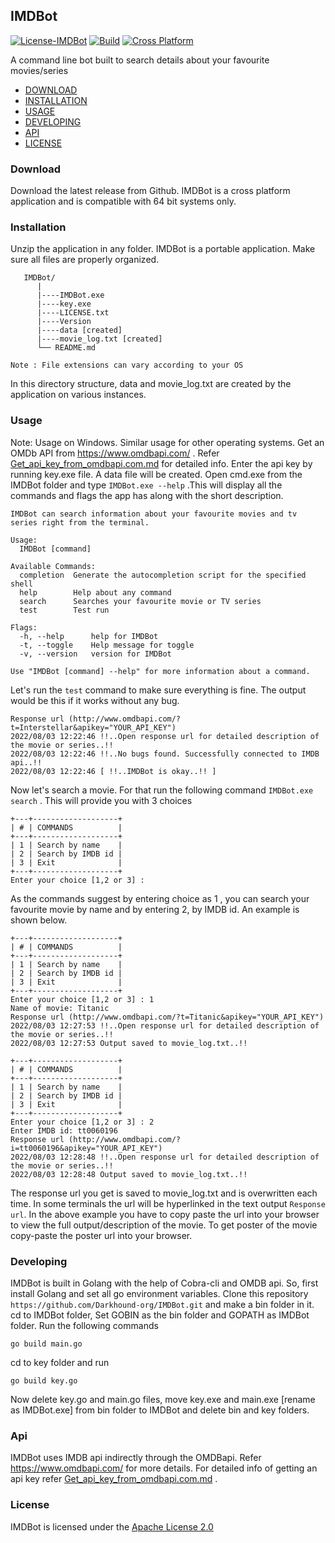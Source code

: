## IMDBot 

[![License-IMDBot](https://img.shields.io/hexpm/l/plug)](https://github.com/Darkhound-org/IMDBot/blob/bots_exes/LICENSE.txt)
[![Build](https://img.shields.io/appveyor/build/gruntjs/grunt)](https://github.com/Darkhound-org/IMDBot/releases/tag/20220802)
[![Cross Platform](https://img.shields.io/powershellgallery/p/DNS.1.1.1.1)](https://github.com/Darkhound-org/IMDBot#download)

A command line bot built to search details about your favourite movies/series

* [DOWNLOAD](https://github.com/Darkhound-org/IMDBot#download)
* [INSTALLATION](https://github.com/Darkhound-org/IMDBot#installation)
* [USAGE](https://github.com/Darkhound-org/IMDBot#usage)
* [DEVELOPING](https://github.com/Darkhound-org/IMDBot#developing)
* [API](https://github.com/Darkhound-org/IMDBot#api)
* [LICENSE](https://github.com/Darkhound-org/IMDBot#license)

### Download
Download the latest release from Github. IMDBot is a cross platform application and is compatible with 64 bit systems only.

### Installation
Unzip the application in any folder. IMDBot is a portable application. 
Make sure all files are properly organized.
```
   IMDBot/
      |
      |----IMDBot.exe
      |----key.exe
      |----LICENSE.txt
      |----Version
      |----data [created]
      |----movie_log.txt [created]
      └── README.md
      
Note : File extensions can vary according to your OS      
```
In this directory structure, data and movie_log.txt are created by the application on various instances.

### Usage
Note: Usage on Windows. Similar usage for other operating systems. 
Get an OMDb API from https://www.omdbapi.com/ . Refer [Get_api_key_from_omdbapi.com.md](https://github.com/Darkhound-org/IMDBot/blob/bots_exes/Get_api_key_from_omdbapi.com.md) for detailed info.
Enter the api key by running key.exe file. A data file will be created.
Open cmd.exe from the IMDBot folder and type `IMDBot.exe --help` .This will display all the commands and flags the app has along with the short description.
```
IMDBot can search information about your favourite movies and tv series right from the terminal.

Usage:
  IMDBot [command]

Available Commands:
  completion  Generate the autocompletion script for the specified shell
  help        Help about any command
  search      Searches your favourite movie or TV series
  test        Test run

Flags:
  -h, --help      help for IMDBot
  -t, --toggle    Help message for toggle
  -v, --version   version for IMDBot

Use "IMDBot [command] --help" for more information about a command.
```
Let's run the `test` command to make sure everything is fine. The output would be this if it works without any bug.
```
Response url (http://www.omdbapi.com/?t=Interstellar&apikey="YOUR_API_KEY")
2022/08/03 12:22:46 !!..Open response url for detailed description of the movie or series..!!
2022/08/03 12:22:46 !!..No bugs found. Successfully connected to IMDB api..!!
2022/08/03 12:22:46 [ !!..IMDBot is okay..!! ]

```
Now let's search a movie. For that run the following command `IMDBot.exe search` . This will provide you with 3 choices
```
+---+-------------------+
| # | COMMANDS          |
+---+-------------------+
| 1 | Search by name    |
| 2 | Search by IMDB id |
| 3 | Exit              |
+---+-------------------+
Enter your choice [1,2 or 3] : 
```
As the commands suggest by entering choice as 1 , you can search your favourite movie by name and by entering 2, by IMDB id. An example is shown below.
```
+---+-------------------+
| # | COMMANDS          |
+---+-------------------+
| 1 | Search by name    |
| 2 | Search by IMDB id |
| 3 | Exit              |
+---+-------------------+
Enter your choice [1,2 or 3] : 1
Name of movie: Titanic
Response url (http://www.omdbapi.com/?t=Titanic&apikey="YOUR_API_KEY")
2022/08/03 12:27:53 !!..Open response url for detailed description of the movie or series..!!
2022/08/03 12:27:53 Output saved to movie_log.txt..!!
```
```
+---+-------------------+
| # | COMMANDS          |
+---+-------------------+
| 1 | Search by name    |
| 2 | Search by IMDB id |
| 3 | Exit              |
+---+-------------------+
Enter your choice [1,2 or 3] : 2
Enter IMDB id: tt0060196
Response url (http://www.omdbapi.com/?i=tt0060196&apikey="YOUR_API_KEY")
2022/08/03 12:28:48 !!..Open response url for detailed description of the movie or series..!!
2022/08/03 12:28:48 Output saved to movie_log.txt..!!
```
The response url you get is saved to movie_log.txt and is overwritten each time. In some terminals the url will be hyperlinked in the text output `Response url`. 
In the above example you have to copy paste the url into your browser to view the full output/description of the movie.
To get poster of the movie copy-paste the poster url into your browser.

### Developing
IMDBot is built in Golang with the help of Cobra-cli and OMDB api. So, first install Golang and set all go environment variables. Clone this repository `https://github.com/Darkhound-org/IMDBot.git` and make a bin folder in it. cd to IMDBot folder, Set GOBIN as the bin folder and GOPATH as IMDBot folder.
Run the following commands
```
go build main.go
```
cd to key folder and run
```
go build key.go
```
Now delete key.go and main.go files, move key.exe and main.exe [rename as IMDBot.exe] from bin folder to IMDBot and delete bin and key folders.

### Api
IMDBot uses IMDB api indirectly through the OMDBapi. Refer https://www.omdbapi.com/ for more details. For detailed info of getting an api key refer [Get_api_key_from_omdbapi.com.md](https://github.com/Darkhound-org/IMDBot/blob/bots_exes/Get_api_key_from_omdbapi.com.md) . 

### License
IMDBot is licensed under the [Apache License 2.0](https://github.com/Darkhound-org/IMDBot/blob/bots_exes/LICENSE.txt) 







